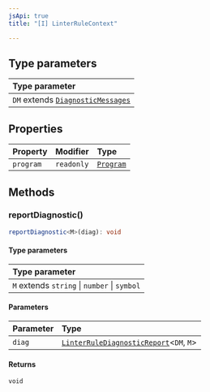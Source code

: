 ```yaml
---
jsApi: true
title: "[I] LinterRuleContext"

---
```

## Type parameters

| Type parameter |
| :------ |
| `DM` extends [`DiagnosticMessages`](DiagnosticMessages.md) |

## Properties

| Property | Modifier | Type |
| :------ | :------ | :------ |
| `program` | `readonly` | [`Program`](Program.md) |

## Methods

### reportDiagnostic()

```ts
reportDiagnostic<M>(diag): void
```

#### Type parameters

| Type parameter |
| :------ |
| `M` extends `string` \| `number` \| `symbol` |

#### Parameters

| Parameter | Type |
| :------ | :------ |
| `diag` | [`LinterRuleDiagnosticReport`](../type-aliases/LinterRuleDiagnosticReport.md)<`DM`, `M`\> |

#### Returns

`void`
